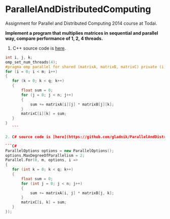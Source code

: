 ParallelAndDistributedComputing
===============================

Assignment for Parallel and Distributed Computing 2014 course at Todai.

**Implement a program that multiplies matrices in sequential and parallel way, compare performance of 1, 2, 4 threads.**

1. C++ source code is [here](https://github.com/gladnik/ParallelAndDistributedComputing/blob/master/MatrixMultiplicationCPP/MatrixMultiplicationCPP/MatrixMultiplication.cpp).

 ```C++
int i, j, k;
omp_set_num_threads(4);
#pragma omp parallel for shared (matrixA, matrixB, matrixC) private (i, j, k)
for (i = 0; i < m; i++)
{
	for (k = 0; k < q; k++)
	{
		float sum = 0;
		for (j = 0; j < n; j++)
		{
			sum += matrixA[i][j] * matrixB[j][k]; 
		}
		matrixC[i][k] = sum;
	}
}
    ```
 
2. C# source code is [here](https://github.com/gladnik/ParallelAndDistributedComputing/blob/master/MatrixMultiplicationCS/MatrixMultiplicationCS/MatrixMultiplication.cs).
 
 ```C#
ParallelOptions options = new ParallelOptions();
options.MaxDegreeOfParallelism = 2;
Parallel.For(0, m, options, i =>
{
	for (int k = 0; k < q; k++)
	{
		float sum = 0;
		for (int j = 0; j < n; j++)
		{
			sum += matrixA[i, j] * matrixB[j, k];
		}
		matrixC[i, k] = sum;
	}
});
 ```
